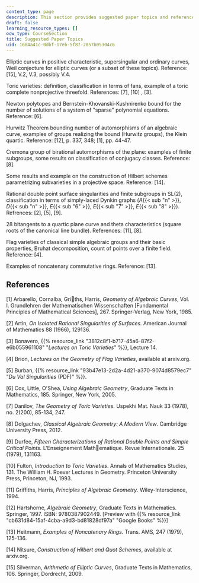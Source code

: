 ```yaml
---
content_type: page
description: This section provides suggested paper topics and references.
draft: false
learning_resource_types: []
ocw_type: CourseSection
title: Suggested Paper Topics
uid: 1684a41c-0dbf-17eb-5f87-2857b05304c6
---
```

Elliptic curves in positive characteristic, supersingular and ordinary curves, Weil conjecture for elliptic curves (or a subset of these topics). Reference: \[15\], V.2, V.3, possibly V.4.

Toric varieties: definition, classification in terms of fans, example of a toric complete nonprojective threefold. References: \[7\], \[10\] , \[3\].

Newton polytopes and Bernstein-Khovanski-Kushnirenko bound for the number of solutions of a system of "sparse" polynomial equations. Reference: \[6\].

Hurwitz Theorem bounding number of automorphisms of an algebraic curve, examples of groups realizing the bound (Hurwitz groups), the Klein quartic. Reference: \[12\], p. 337, 348; \[1\], pp. 44-47.

Cremona group of birational automorphisms of the plane: examples of finite subgroups, some results on classification of conjugacy classes. Reference: \[8\].

Some results and example on the construction of Hilbert schemes parametrizing subvarieties in a projective space. Reference: \[14\].

Rational double point surface singularities and finite subgroups in SL(2), classification in terms of simply-laced Dynkin graphs (*A*{{< sub "n" >}}, *D*{{< sub "n" >}}, *E*{{< sub "6" >}}, *E*{{< sub "7" >}}, *E*{{< sub "8" >}}). Refrences: \[2\], \[5\], \[9\].

28 bitangents to a quartic plane curve and theta characteristics (square roots of the canonical line bundle). References: \[11\], \[8\].

Flag varieties of classical simple algebraic groups and their basic properties, Bruhat decomposition, count of points over a finite field. Reference: \[4\].

Examples of noncatenary commutative rings. Reference: \[13\].

## References

\[1\] Arbarello, Cornalba, Griths, Harris, *Geometry of Algebraic Curves*, Vol. I. Grundlehren der Mathematischen Wissenschaften \[Fundamental Principles of Mathematical Sciences\], 267. Springer-Verlag, New York, 1985.

\[2\] Artin, *On Isolated Rational Singularities of Surfaces.* American Journal of Mathematics 88 (1966), 129136.

\[3\] Bonavero, {{% resource_link "3812c8f1-b717-45a6-87f2-e6b055961108" "*Lectures on Toric Varieties*" %}}, Lecture 14.

\[4\] Brion, *Lectures on the Geometry of Flag Varieties*, available at arxiv.org.

\[5\] Burban, {{% resource_link "93b47e13-2d2a-4d21-a370-9074d8579ec7" "*Du Val Singularities* (PDF)" %}}.

\[6\] Cox, Little, O'Shea, *Using Algebraic Geometry*, Graduate Texts in Mathematics, 185. Springer, New York, 2005.

\[7\] Danilov, *The Geometry of Toric Varieties.* Uspekhi Mat. Nauk 33 (1978), no. 2(200), 85-134, 247.

\[8\] Dolgachev, *Classical Algebraic Geometry: A Modern View*. Cambridge University Press, 2012.

\[9\] Durfee, *Fifteen Characterizations of Rational Double Points and Simple Critical Points.* L'Enseignement Mathematique. Revue Internationale. 25 (1979), 131163.

\[10\] Fulton, *Introduction to Toric Varieties*. Annals of Mathematics Studies, 131. The William H. Roever Lectures in Geometry. Princeton University Press, Princeton, NJ, 1993.

\[11\] Griffiths, Harris, *Principles of Algebraic Geometry*. Wiley-Interscience, 1994.

\[12\] Hartshorne, *Algebraic Geometry*, Graduate Texts in Mathematics. Springer, 1997. ISBN: 9780387902449. \[Preview with {{% resource_link "cb631d84-15af-4cba-a9d3-bd81828df97a" "Google Books" %}}\]

\[13\] Heitmann, *Examples of Noncatenary Rings.* Trans. AMS, 247 (1979), 125-136.

\[14\] Nitsure, *Construction of Hilbert and Quot Schemes*, available at arxiv.org.

\[15\] Silverman, *Arithmetic of Elliptic Curves*, Graduate Texts in Mathematics, 106. Springer, Dordrecht, 2009.